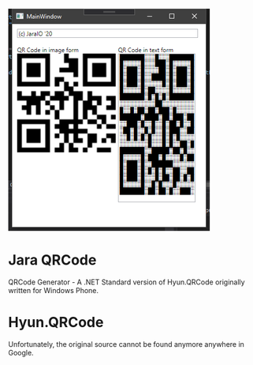 ![](https://raw.githubusercontent.com/jaysonragasa/JaraQRCode/master/JaraQRCode.WPF/2020-04-28_0429.png)
# Jara QRCode
QRCode Generator - A .NET Standard version of Hyun.QRCode originally written for Windows Phone.

# Hyun.QRCode
Unfortunately, the original source cannot be found anymore anywhere in Google.
